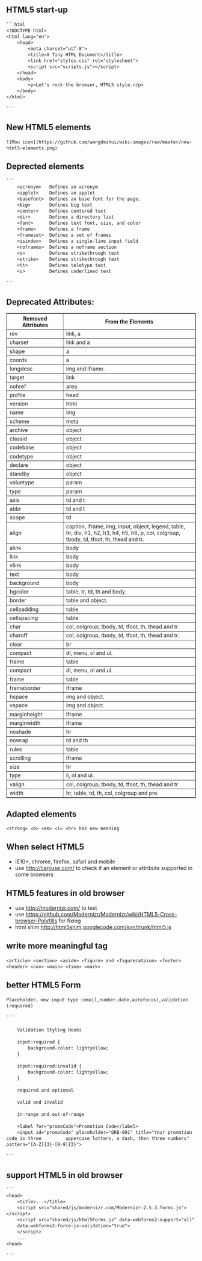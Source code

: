 ## HTML5 start-up
	
	```html
	<!DOCTYPE html>
	<html lang="en">
		<head>
			<meta charset="utf-8">
			<title>A Tiny HTML Document</title>
			<link href="styles.css" rel="stylesheet">
			<script src="scripts.js"></script>
		</head>
		<body>
			<p>Let's rock the browser, HTML5 style.</p>
		</body>
	</html>
	
	```
	
## New HTML5 elements

	![Mou icon](https://github.com/wangdeshui/wiki-images/raw/master/new-html5-elements.png)
	
## Deprected elements
	
	```
		<acronym>	Defines an acronym
		<applet>	Defines an applet
		<basefont>	Defines an base font for the page.
		<big>	    Defines big text
		<center>	Defines centered text
		<dir>	    Defines a directory list
		<font>	    Defines text font, size, and color
		<frame>	    Defines a frame
		<frameset>	Defines a set of frames
		<isindex>	Defines a single-line input field
		<noframes>	Defines a noframe section
		<s>	        Defines strikethrough text
		<strike>	Defines strikethrough text
		<tt>	    Defines teletype text
		<u>	        Defines underlined text
	
	```
	
## Deprecated Attributes:

<table  border="1" cellpadding="5" cellspacing="0" width="100%">
   <tbody>
   <tr>
       <th width="30%">Removed Attributes</th>
       <th>From the Elements</th>
   </tr>
   <tr>
       <td>rev</td>
       <td>link, a</td>
   </tr>
   <tr>
       <td>charset</td>
       <td>link and a</td>
   </tr>
   <tr>
       <td>shape</td>
       <td>a</td>
   </tr>
   <tr>
       <td>coords</td>
       <td>a</td>
   </tr>
   <tr>
       <td>longdesc</td>
       <td>img and iframe.</td>
   </tr>
   <tr>
       <td>target</td>
       <td>link</td>
   </tr>
   <tr>
       <td>nohref</td>
       <td>area</td>
   </tr>
   <tr>
       <td>profile</td>
       <td>head</td>
   </tr>
   <tr>
       <td>version</td>
       <td>html</td>
   </tr>
   <tr>
       <td>name</td>
       <td>img</td>
   </tr>
   <tr>
       <td>scheme</td>
       <td>meta</td>
   </tr>
   <tr>
       <td>archive</td>
       <td>object</td>
   </tr>
   <tr>
       <td>classid</td>
       <td>object</td>
   </tr>
   <tr>
       <td>codebase</td>
       <td>object</td>
   </tr>
   <tr>
       <td>codetype</td>
       <td>object</td>
   </tr>
   <tr>
       <td>declare</td>
       <td>object</td>
   </tr>
   <tr>
       <td>standby</td>
       <td>object</td>
   </tr>
   <tr>
       <td>valuetype</td>
       <td>param</td>
   </tr>
   <tr>
       <td>type</td>
       <td>param</td>
   </tr>
   <tr>
       <td>axis</td>
       <td>td and t</td>
   </tr>
   <tr>
       <td>abbr</td>
       <td>td and t</td>
   </tr>
   <tr>
       <td>scope</td>
       <td>td</td>
   </tr>
   <tr>
       <td>align</td>
       <td>caption, iframe, img, input, object, legend, table, hr, div, h1, h2, h3, h4, h5, h6, p, col, colgroup,
           tbody, td, tfoot, th, thead and tr.
       </td>
   </tr>
   <tr>
       <td>alink</td>
       <td>body</td>
   </tr>
   <tr>
       <td>link</td>
       <td>body</td>
   </tr>
   <tr>
       <td>vlink</td>
       <td>body</td>
   </tr>
   <tr>
       <td>text</td>
       <td>body</td>
   </tr>
   <tr>
       <td>background</td>
       <td>body</td>
   </tr>
   <tr>
       <td>bgcolor</td>
       <td>table, tr, td, th and body.</td>
   </tr>
   <tr>
       <td>border</td>
       <td>table and object.</td>
   </tr>
   <tr>
       <td>cellpadding</td>
       <td>table</td>
   </tr>
   <tr>
       <td>cellspacing</td>
       <td>table</td>
   </tr>
   <tr>
       <td>char</td>
       <td>col, colgroup, tbody, td, tfoot, th, thead and tr.</td>
   </tr>
   <tr>
       <td>charoff</td>
       <td>col, colgroup, tbody, td, tfoot, th, thead and tr.</td>
   </tr>
   <tr>
       <td>clear</td>
       <td>br</td>
   </tr>
   <tr>
       <td>compact</td>
       <td> dl, menu, ol and ul.</td>
   </tr>
   <tr>
       <td>frame</td>
       <td>table</td>
   </tr>
   <tr>
       <td>compact</td>
       <td>dl, menu, ol and ul.</td>
   </tr>
   <tr>
       <td>frame</td>
       <td>table</td>
   </tr>
   <tr>
       <td>frameborder</td>
       <td>iframe</td>
   </tr>
   <tr>
       <td>hspace</td>
       <td>img and object.</td>
   </tr>
   <tr>
       <td>vspace</td>
       <td>img and object.</td>
   </tr>
   <tr>
       <td>marginheight</td>
       <td>iframe</td>
   </tr>
   <tr>
       <td>marginwidth</td>
       <td>iframe</td>
   </tr>
   <tr>
       <td>noshade</td>
       <td>hr</td>
   </tr>
   <tr>
       <td>nowrap</td>
       <td>td and th</td>
   </tr>
   <tr>
       <td>rules</td>
       <td>table</td>
   </tr>
   <tr>
       <td>scrolling</td>
       <td>iframe</td>
   </tr>
   <tr>
       <td>size</td>
       <td>hr</td>
   </tr>
   <tr>
       <td>type</td>
       <td>li, ol and ul.</td>
   </tr>
   <tr>
       <td>valign</td>
       <td>col, colgroup, tbody, td, tfoot, th, thead and tr</td>
   </tr>
   <tr>
       <td>width</td>
       <td>hr, table, td, th, col, colgroup and pre.</td>
   </tr>
   </tbody>
</table>
	
## 	Adapted elements
 	
 	<strong> <b> <em> <i> <hr> has new meaning
 	
##  	When select HTML5   
   
   * IE10+, chrome, firefox, safari and mobile
   * use <http://caniuse.com/> to check if an element or attribute supported in some browsers
 
##  HTML5 features in old browser

* use <http://modernizr.com/> to test
* use <https://github.com/Modernizr/Modernizr/wiki/HTML5-Cross-browser-Polyfills> for fixing
* html shim <http://html5shim.googlecode.com/svn/trunk/html5.js>

## write more meaningful tag
	<article> <section> <aside> <figure> and <figurecatpion> <footer> <header> <nav> <main> <time> <mark>
	
## 	better HTML5 Form
	Placeholder，new input type (email,number,date,autofocus),validation (required)
	
	```
	
		Validation Styling Hooks
		
		input:required {
			background-color: lightyellow;
		}
	
		input:required:invalid {
			background-color: lightyellow;
		}
	
		required and optional
	
		valid and invalid
	
		in-range and out-of-range

		<label for="promoCode">Promotion Code</label>
		<input id="promoCode" placeholder="QRB-001" title="Your promotion code is three 		uppercase letters, a dash, then three numbers" pattern="[A-Z]{3}-[0-9]{3}">
	
	```
	
## 	support HTML5 in old browser

	```
	<head>
		<title>...</title>
		<script src="shared/js/modernizr.com/Modernizr-2.5.3.forms.js"></script>
		<script src="shared/js/html5Forms.js" data-webforms2-support="all"
		data-webforms2-force-js-validation="true">
		</script>
		...
	<head>
	
	```

 		
			